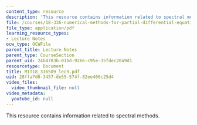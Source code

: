 ```yaml
---
content_type: resource
description: 'This resource contains information related to spectral methods. '
file: /courses/18-336-numerical-methods-for-partial-differential-equations-spring-2009/28ffa7d63457de55574f82ee466c25d4_MIT18_336S09_lec9.pdf
file_type: application/pdf
learning_resource_types:
- Lecture Notes
ocw_type: OCWFile
parent_title: Lecture Notes
parent_type: CourseSection
parent_uid: 24b4783b-01bd-9266-c95e-35fdec20a9d1
resourcetype: Document
title: MIT18_336S09_lec9.pdf
uid: 28ffa7d6-3457-de55-574f-82ee466c25d4
video_files:
  video_thumbnail_file: null
video_metadata:
  youtube_id: null
---
```

This resource contains information related to spectral methods. 

